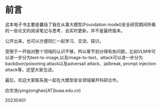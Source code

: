 # 前言

这本电子书主要是囊括了我在从事大模型(Foundation model)安全研究期间所看的一些论文的阅读笔记与思考，会实时更新，并不是最终版本。

公开出来，也可以方便同仁一起学习、交流、探讨。

受限于一开始对整个领域的认识不够，所以章节划分得有些问题，比如VLM中可以进一步分为text-to-image,以及image-to-text，attack可以进一步分为backdoor/poisoning attack以及adversail attack、jailbreak, prompt injection attack等，还望大家见谅。

最后，欢迎大家联系我一起在大模型安全领域展开科研合作。





应宗浩(yingzonghao\[AT]buaa.edu.cn)

20230401
